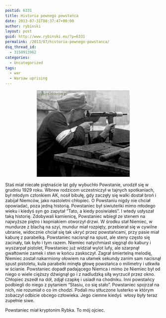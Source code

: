```yaml
---
postid: 6331
title: Historia pewnego powstańca
date: 2013-07-31T08:37:47+00:00
author: rybinski
layout: post
guid: http://www.rybinski.eu/?p=6331
permalink: /2013/07/historia-pewnego-powstanca/
dsq_thread_id:
  - 3150913962
categories:
  - Uncategorized
tags:
  - war
  - Warsaw uprising
---
```

<p style="text-align: center;">
  <a href="/uploads/2013/07/powstaniec.jpg"><img class="size-medium wp-image-6332 aligncenter" title="powstaniec" src="/uploads/2013/07/powstaniec-300x279.jpg" alt="" width="300" height="279" /></a>
</p>

Staś miał niecałe piętnaście lat gdy wybuchło Powstanie, urodził się w grudniu 1929 roku. Wbrew rodzicom uczestniczył w tajnych spotkaniach, był młodym członkiem AK, nosił bibułę, gdy zaczęły się walki dostał broń i zabijał Niemców, jako nastoletni chłopiec. O Powstaniu nigdy nie chciał opowiadać, poza jedną historią. Powstaniec był siwiuteńki mimo młodego wieku i kiedyś syn go zapytał “Tato, a kiedy posiwiałeś”. I wtedy usłyszał taką historię. Zdobywali kamienicę, Powstaniec wbiegł ze stenem na najwyższe piętro i kopniakiem otworzył drzwi. W środku stał Niemiec, w mundurze z blachą na szyi, mundur miał rozpięty, przebierał się w cywilne ubranie, widocznie chciał się tak ukryć przez powstańcami, przy pasie miał kaburę z parabelką. Powstaniec nacisnął na spust, ale steny często się zacinały, tak było i tym razem. Niemiec natychmiast sięgnął do kabury i wyszarpał pistolet, Powstaniec już widział wylot lufy, ale szarpnął gwałtownie zamek i sten w końcu zaskoczył. Zagrał śmiertelną melodię, Niemiec został nakarmiony ołowiem na ułamek sekundy zanim sam nacisnął spust pistoletu, kula parabelki minęła głowę powstańca o milimetry i utkwiła w ścianie. Powstaniec dopadł padającego Niemca i mimo że Niemiec był od niego o wiele cięższy dźwignął go i z nadludzką siłą wyrzucił przez okno. Chłopiec zszedł na dół, zdjął czapkę i usiadł na chodniku. Inni powstańcy podbiegli do niego z pytaniem “Stasiu, co się stało”. Powstaniec spojrzał na nich, nie rozumiał o co im chodzi. Podali mu stłuczone lusterko w którym zobaczył odbicie obcego człowieka. Jego ciemne kiedyś  włosy były teraz zupełnie siwe.

Powstaniec miał kryptonim Rybka. To mój ojciec.
